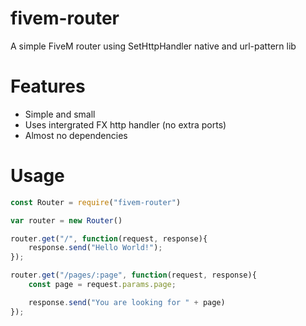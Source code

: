 # fivem-router

A simple FiveM router using SetHttpHandler native and url-pattern lib

# Features

- Simple and small
- Uses intergrated FX http handler (no extra ports)
- Almost no dependencies

# Usage

```js
const Router = require("fivem-router")

var router = new Router()

router.get("/", function(request, response){
    response.send("Hello World!");
});

router.get("/pages/:page", function(request, response){
    const page = request.params.page;

    response.send("You are looking for " + page)
});
```
